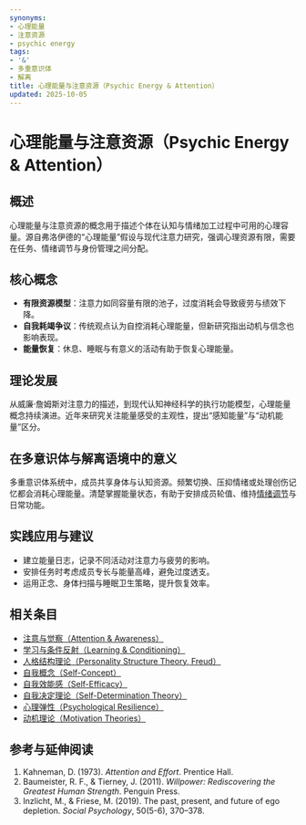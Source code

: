 ```yaml
---
synonyms:
- 心理能量
- 注意资源
- psychic energy
tags:
- '&'
- 多重意识体
- 解离
title: 心理能量与注意资源（Psychic Energy & Attention）
updated: 2025-10-05
---
```


# 心理能量与注意资源（Psychic Energy & Attention）

## 概述

心理能量与注意资源的概念用于描述个体在认知与情绪加工过程中可用的心理容量。源自弗洛伊德的“心理能量”假设与现代注意力研究，强调心理资源有限，需要在任务、情绪调节与身份管理之间分配。

## 核心概念

- **有限资源模型**：注意力如同容量有限的池子，过度消耗会导致疲劳与绩效下降。
- **自我耗竭争议**：传统观点认为自控消耗心理能量，但新研究指出动机与信念也影响表现。
- **能量恢复**：休息、睡眠与有意义的活动有助于恢复心理能量。

## 理论发展

从威廉·詹姆斯对注意力的描述，到现代认知神经科学的执行功能模型，心理能量概念持续演进。近年来研究关注能量感受的主观性，提出“感知能量”与“动机能量”区分。

## 在多意识体与解离语境中的意义

多重意识体系统中，成员共享身体与认知资源。频繁切换、压抑情绪或处理创伤记忆都会消耗心理能量。清楚掌握能量状态，有助于安排成员轮值、维持[情绪调节](Emotion-Regulation.md)与日常功能。

## 实践应用与建议

- 建立能量日志，记录不同活动对注意力与疲劳的影响。
- 安排任务时考虑成员专长与能量高峰，避免过度透支。
- 运用正念、身体扫描与睡眠卫生策略，提升恢复效率。

## 相关条目

- [注意与觉察（Attention & Awareness）](Attention-Awareness.md)
- [学习与条件反射（Learning & Conditioning）](Learning-Conditioning.md)
- [人格结构理论（Personality Structure Theory, Freud）](Personality-Structure-Theory.md)
- [自我概念（Self-Concept）](Self-Concept.md)
- [自我效能感（Self-Efficacy）](Self-Efficacy.md)
- [自我决定理论（Self-Determination Theory）](Self-Determination-Theory.md)
- [心理弹性（Psychological Resilience）](Psychological-Resilience.md)
- [动机理论（Motivation Theories）](Motivation-Theories.md)

## 参考与延伸阅读

1. Kahneman, D. (1973). *Attention and Effort*. Prentice Hall.
2. Baumeister, R. F., & Tierney, J. (2011). *Willpower: Rediscovering the Greatest Human Strength*. Penguin Press.
3. Inzlicht, M., & Friese, M. (2019). The past, present, and future of ego depletion. *Social Psychology*, 50(5-6), 370–378.
